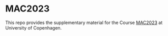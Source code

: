 # MAC2023
This repo provides the supplementary material for the Course [MAC2023](https://yanhui09.github.io/MAC2023) at University of Copenhagen.
